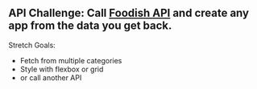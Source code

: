 ## API Challenge: Call [Foodish API](https://foodish-api.herokuapp.com/) and create any app from the data you get back.

Stretch Goals:
* Fetch from multiple categories
* Style with flexbox or grid
* or call another API